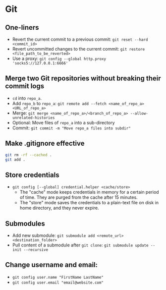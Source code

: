 # Git

## One-liners

* Revert the current commit to a previous commit: `git reset --hard <commit_id>`
* Revert uncommitted changes to the current commit: `git restore <file_path_to_be_reverted>`
* Use a proxy: `git config --global http.proxy 'socks5://127.0.0.1:6666'`

## Merge two Git repositories without breaking their commit logs

* `cd` into `repo_a`.
* Add `repo_b` to `repo_a`: `git remote add --fetch <name_of_repo_a> <URL_of_repo_a>`
* Merge: `git merge <name_of_repo_a>/<branch_of_repo_a> --allow-unrelated-histories`
* Optional: Move files of `repo_a` into a sub-directory
* Commit: `git commit -m "Move repo_a files into subdir"`

## Make .gitignore effective

```bash
git rm -rf --cached .
git add .
```

## Store credentials

* `git config [--global] credential.helper <cache/store>`
  * The "cache" mode keeps credentials in memory for a certain period of time. They are purged from
  the cache after 15 minutes.
  * The "store" mode saves the credentials to a plain-text file on disk in home directory, and they never expire.

## Submodules

* Add new submodule: `git submodule add <remote_url> <destination_folder>`
* Pull content of a submodule after `git clone`: `git submodule update --init --recursive`

## Change username and email:

* `git config user.name "FirstName LastName"`
* `git config user.email "email@website.com"`
